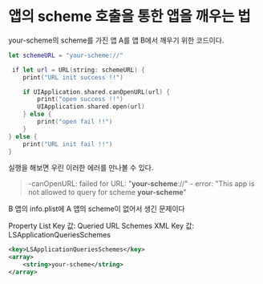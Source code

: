 

# 앱의 scheme 호출을 통한 앱을 깨우는 법


your-scheme의 scheme를 가진 앱 A를 앱 B에서 깨우기 위한 코드이다.

```swift
let schemeURL = "your-scheme://"

 if let url = URL(string: schemeURL) {
	print("URL init success !!")

	if UIApplication.shared.canOpenURL(url) {
		print("open success !!")
		UIApplication.shared.open(url)
	} else {
		print("open fail !!")
	}
} else {
	print("URL init fail !!")
}
```


실행을 해보면 우린 이러한 에러를 만나볼 수 있다.

> -canOpenURL: failed for URL: "**your-scheme**://" - error: "This app is not allowed to query for scheme **your-scheme**"


B 앱의 info.plist에 A 앱의 scheme이 없어서 생긴 문제이다

Property List Key 값: Queried URL Schemes
XML Key 값: LSApplicationQueriesSchemes


```xml
<key>LSApplicationQueriesSchemes</key>
<array>
	<string>your-scheme</string>
</array>
```

